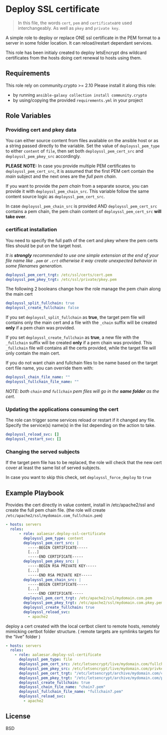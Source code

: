 Deploy SSL certificate
=========

> In this file, the words `cert`, `pem` and `certificate`are used interchangeably. As well as `pkey` and `private key`.

A simple role to deploy or replace ONE ssl certificate in the PEM format to a server in some folder location.
It can reload/restart dependant services.

This role has been initialy created to deploy letsEncrypt dns wildcard certificates from the hosts doing cert renewal to hosts using them.

Requirements
------------

This role rely on community.crypto >= 2.10
Please install it along this role:
- by running `ansible-galaxy collection install community.crypto`
- by using/copying the provided `requirements.yml` in your project

Role Variables
--------------

### Providing cert and pkey data

You can either source content from files available on the ansible host or as a string passed directly to the variable.
Set the value of `deployssl_pem_type` to either `content` of `file`,
then set both `deployssl_pem_cert_src` and `deployssl_pem_pkey_src` accordingly.

__PLEASE NOTE:__
In case you provide multiple PEM certificates to `deployssl_pem_cert_src`,
it is assumed that the first PEM cert contain the _main_ subject and the next ones are the _full pem chain_.

If you want to provide the _pem chain_ from a separate source,
you can provide it with `deployssl_pem_chain_src`.
This variable follow the same content source logic as `deployssl_pem_cert_src`.

In case `deployssl_pem_chain_src` is provided AND `deployssl_pem_cert_src` contains a pem chain,
the pem chain content of `deployssl_pem_cert_src` __will take over__.

### certificat installation

You need to specify the full path of the cert and pkey
where the pem certs files should be put on the target host.

_It is __strongly__ recommended to use one simple extension at the end of your file name like `.pem` or `.crt` otherwise it way create unexpected behavior in some filenames generation._

```yaml
deployssl_pem_cert_trgt: /etc/ssl/certs/cert.pem
deployssl_pem_pkey_trgt: /etc/ssl/private/pkey.pem
```

The following 2 booleans change how the role manage the pem chain along the main cert
```yaml
deployssl_split_fullchain: true
deployssl_create_fullchain: false
```

If you set `deployssl_split_fullchain` as __true__,
the target pem file will contains only the main cert and a file with the `_chain` suffix will be created __only__ if a pem chain was provided.

If you set `deployssl_create_fullchain` as __true__,
a new file with the `_fullchain` suffix will be created __only__ if a pem chain was provided.
This `_fullchain` file will contains all the certs provided, while the target file will only contain the main cert.

If you do not want chain and fullchain files to be name based on the target cert file name, you can override them with:

```yaml
deployssl_chain_file_name: ""
deployssl_fullchain_file_name: ""
```

_NOTE: both `chain` and `fullchain` pem files will go in the __same folder__ as the cert._

### Updating the applications consuming the cert

The role can trigger some services reload or restart if it changed any file.
Specify the service(s) name(s) in the list depending on the action to take.
```yaml
deployssl_reload_svc: []
deployssl_restart_svc: []
```

### Changing the served subjects

If the target pem file has to be replaced,
the role will check that the new cert cover at least the same list of served subjects.

In case you want to skip this check, set `deployssl_force_deploy` to `true`




Example Playbook
----------------

Provides the cert directly in value content,
install in /etc/apache2/ssl
and create the full pem chain file.
(the role will create `/etc/apache2/ssl/mydomain.com_fullchain.pem`)

```yaml
- hosts: servers
  roles:
      - role: aalaesar.deploy-ssl-certificate
        deployssl_pem_type: content
        deployssl_pem_cert_src: |
          -----BEGIN CERTIFICATE-----
          [...]
          -----END CERTIFICATE-----
        deployssl_pem_pkey_src: |
          -----BEGIN RSA PRIVATE KEY-----
          [...]
          -----END RSA PRIVATE KEY-----
        deployssl_pem_chain_src: |
          -----BEGIN CERTIFICATE-----
          [...]
          -----END CERTIFICATE-----
        deployssl_pem_cert_trgt: /etc/apache2/ssl/mydomain.com.pem
        deployssl_pem_pkey_trgt: /etc/apache2/ssl/mydomain.com.pkey.pem
        deployssl_create_fullchain: true
        deployssl_reload_svc:
          - apache2
```

deploy a cert created with the local certbot client to remote hosts, remotely mimicking certbot folder structure.
( remote targets are symlinks targets for the "live" folder )
```yaml
- hosts: servers
  roles:
    - role: aalaesar.deploy-ssl-certificate
      deployssl_pem_type: file
      deployssl_pem_cert_src: /etc/letsencrypt/live/mydomain.com/fullchain.pem
      deployssl_pem_pkey_src: /etc/letsencrypt/live/mydomain.com/privkey.pem
      deployssl_pem_cert_trgt: "/etc/letsencrypt/archive/mydomain.com/cert7.pem"
      deployssl_pem_pkey_trgt: "/etc/letsencrypt/archive/mydomain.com/privkey7.pem"
      deployssl_create_fullchain: true
      deployssl_chain_file_name: "chain7.pem"
      deployssl_fullchain_file_name: "fullchain7.pem"
      deployssl_reload_svc:
        - apache2
```

License
-------

BSD
